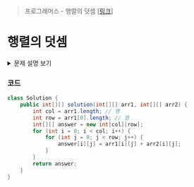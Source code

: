 > 프로그래머스 - 행렬의 덧셈 [[링크](https://school.programmers.co.kr/learn/courses/30/lessons/12950)]

# 행렬의 덧셈

<details markdown="1">
<summary>문제 설명 보기</summary>
<img src="">
</details>

### 코드
```java
class Solution {
    public int[][] solution(int[][] arr1, int[][] arr2) {
        int col = arr1.length; // 행
        int row = arr1[0].length; // 열
        int[][] answer = new int[col][row];
        for (int i = 0; i < col; i++) {
            for (int j = 0; j < row; j++) {
                answer[i][j] = arr1[i][j] + arr2[i][j];
            }
        }
        return answer;
    }
}
```
